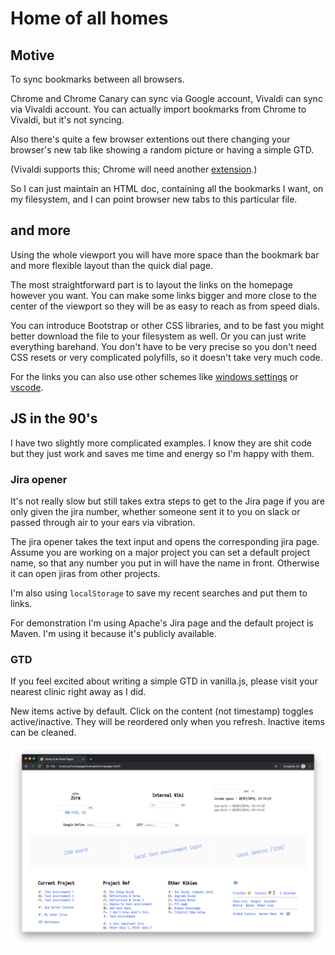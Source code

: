 # Home of all homes

## Motive

To sync bookmarks between all browsers.

Chrome and Chrome Canary can sync via Google account, Vivaldi can sync via
Vivaldi account. You can actually import bookmarks from Chrome to Vivaldi, but
it's not syncing.

Also there's quite a few browser extentions out there changing your browser's
new tab like showing a random picture or having a simple GTD.

(Vivaldi supports this; Chrome will need another [extension](https://chrome.google.com/webstore/detail/new-tab-redirect/icpgjfneehieebagbmdbhnlpiopdcmna).)

So I can just maintain an HTML doc, containing all the bookmarks I want, on my
filesystem, and I can point browser new tabs to this particular file.

## and more

Using the whole viewport you will have more space than the bookmark bar and more
flexible layout than the quick dial page.

The most straightforward part is to layout the links on the homepage however you
want. You can make some links bigger and more close to the center of the
viewport so they will be as easy to reach as from speed dials.

You can introduce Bootstrap or other CSS libraries, and to be fast you might
better download the file to your filesystem as well. Or you can just write
everything barehand. You don't have to be very precise so you don't need CSS
resets or very complicated polyfills, so it doesn't take very much code.

For the links you can also use other schemes like [windows settings](https://docs.microsoft.com/en-us/windows/uwp/launch-resume/launch-settings-app) or [vscode](https://code.visualstudio.com/docs/editor/command-line#_opening-vs-code-with-urls).

## JS in the 90's

I have two slightly more complicated examples. I know they are shit code but
they just work and saves me time and energy so I'm happy with them.

### Jira opener

It's not really slow but still takes extra steps to get to the Jira page if you
are only given the jira number, whether someone sent it to you on slack or passed
through air to your ears via vibration.

The jira opener takes the text input and opens the corresponding jira page.
Assume you are working on a major project you can set a default project name, so
that any number you put in will have the name in front. Otherwise it can open
jiras from other projects.

I'm also using `localStorage` to save my recent searches and put them to links.

For demonstration I'm using Apache's Jira page and the default project is Maven.
I'm using it because it's publicly available.

### GTD

If you feel excited about writing a simple GTD in vanilla.js, please visit your
nearest clinic right away as I did.

New items active by default. Click on the content (not timestamp) toggles
active/inactive. They will be reordered only when you refresh. Inactive items
can be cleaned.

![Sample](sample.png)